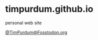 # timpurdum.github.io
personal web site

<a href="https://fosstodon.org/@TimPurdum" rel="me">@TimPurdum@Fosstodon.org</a>
